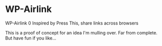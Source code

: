 WP-Airlink
==========

WP-Airlink 0 
Inspired by Press This, share links across browsers

This is a proof of concept for an idea I'm mulling over. Far from complete. But have fun if you like...
